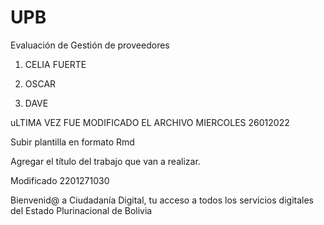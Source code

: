 # UPB
Evaluación de Gestión de proveedores
1. CELIA FUERTE

3. OSCAR
4. DAVE

uLTIMA  VEZ FUE MODIFICADO EL ARCHIVO MIERCOLES 26012022

Subir plantilla en formato Rmd

Agregar el título del trabajo que van a realizar.

Modificado 2201271030

Bienvenid@ a Ciudadanía Digital, tu acceso a todos los servicios digitales del Estado Plurinacional de Bolivia
